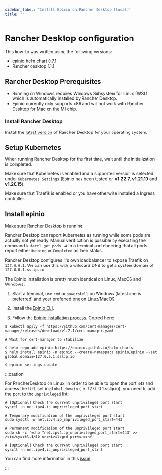 ```yaml
---
sidebar_label: "Install Epinio on Rancher Desktop (local)"
title: ""
---
```


# Rancher Desktop configuration

This how-to was written using the following versions:
* [epinio helm chart 0.7.1](https://github.com/epinio/helm-charts/releases/tag/epinio-0.7.1)
* Rancher desktop 1.1.1
## Rancher Desktop Prerequisites

* Running on Windows requires Windows Subsystem for Linux (WSL) which is automatically installed by Rancher Desktop.
* Epinio currently only supports x86 and will not work with Rancher Desktop for Mac on the M1 chip.

### Install Rancher Desktop

Install the [latest version](https://github.com/rancher-sandbox/rancher-desktop/releases) of Rancher Desktop for your operating system.

## Setup Kubernetes

When running Rancher Desktop for the first time, wait until the initialization is completed.

Make sure that Kubernetes is enabled and a supported version is selected under `Kubernetes Settings` (Epinio has been tested on **v1.22.7**, **v1.21.10** and **v1.20.15**).

Make sure that Traefik is enabled or you have otherwise installed a Ingress controller. 

## Install epinio

Make sure Rancher Desktop is running.

Rancher Desktop can report Kubernetes as running while some pods are actually not yet ready.
Manual verification is possible by executing the command `kubectl get pods -A` in a terminal and checking that all pods report either `Running` or `Completed` as their status.

Rancher Desktop configures it's own loadbalancer to expose Traefik on `127.0.0.1`. We can use this with a wildcard DNS to get a system domain of `127.0.0.1.sslip.io`


The Epinio installation is pretty much identical on Linux, MacOS and Windows:
1. Start a terminal, use `cmd` or `powershell` on Windows (latest one is preferred) and your preferred one on Linux/MacOS.

2. Install the [Epinio CLI](../installation/install_epinio_cli.md).

3. Follow the [Epinio installation process](../installation/installation.md). Copied here:

```
$ kubectl apply -f https://github.com/cert-manager/cert-manager/releases/download/v1.7.1/cert-manager.yaml  

# Wait for cert-manager to stabilize

$ helm repo add epinio https://epinio.github.io/helm-charts
$ helm install epinio -n epinio --create-namespace epinio/epinio --set global.domain=127.0.0.1.sslip.io

$ epinio settings update
```

:::caution

For RancherDesktop on Linux, in order to be able to open the port `443` and access the URL set in `global.domain` (i.e. 127.0.0.1.sslip.io), you need to add the port to the `unprivileged` list:

```
# [Optional] Check the current unprivileged port start
sysctl -n net.ipv4.ip_unprivileged_port_start

# Temporary modification of the unprivileged port start
sudo sysctl -w net.ipv4.ip_unprivileged_port_start=443

# Permanent modification of the unprivileged port start
sudo sh -c 'echo "net.ipv4.ip_unprivileged_port_start=443" >> /etc/sysctl.d/50-unprivileged-ports.conf'

# [Optional] Check the current unprivileged port start
sysctl -n net.ipv4.ip_unprivileged_port_start
```

You can find more information in this [issue](https://github.com/rancher-sandbox/rancher-desktop/issues/576).

:::

